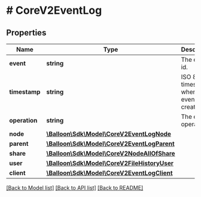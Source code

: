 # # CoreV2EventLog

## Properties

Name | Type | Description | Notes
------------ | ------------- | ------------- | -------------
**event** | **string** | The event id. | [optional] 
**timestamp** | **string** | ISO 8601 timestamp when the event was created. | [optional] 
**operation** | **string** | The event operation. | [optional] 
**node** | [**\Balloon\Sdk\Model\CoreV2EventLogNode**](CoreV2EventLogNode.md) |  | [optional] 
**parent** | [**\Balloon\Sdk\Model\CoreV2EventLogParent**](CoreV2EventLogParent.md) |  | [optional] 
**share** | [**\Balloon\Sdk\Model\CoreV2NodeAllOfShare**](CoreV2NodeAllOfShare.md) |  | [optional] 
**user** | [**\Balloon\Sdk\Model\CoreV2FileHistoryUser**](CoreV2FileHistoryUser.md) |  | [optional] 
**client** | [**\Balloon\Sdk\Model\CoreV2EventLogClient**](CoreV2EventLogClient.md) |  | [optional] 

[[Back to Model list]](../../README.md#documentation-for-models) [[Back to API list]](../../README.md#documentation-for-api-endpoints) [[Back to README]](../../README.md)


